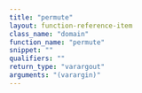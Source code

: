 ```yaml
---
title: "permute"
layout: function-reference-item
class_name: "domain"
function_name: "permute"
snippet: ""
qualifiers: ""
return_type: "varargout"
arguments: "(varargin)"
---
```


<pre class="help-text"></pre>